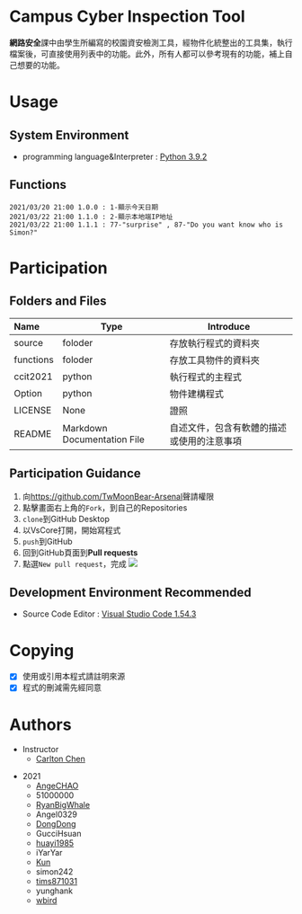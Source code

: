 # Campus Cyber Inspection Tool
**網路安全**課中由學生所編寫的校園資安檢測工具，經物件化統整出的工具集，執行檔案後，可直接使用列表中的功能。此外，所有人都可以參考現有的功能，補上自己想要的功能。

# Usage

## System Environment
-  programming language&Interpreter : [Python 3.9.2](https://www.python.org/downloads/ "Python")

## Functions
    2021/03/20 21:00 1.0.0 : 1-顯示今天日期
    2021/03/22 21:00 1.1.0 : 2-顯示本地端IP地址
    2021/03/22 21:00 1.1.1 : 77-"surprise" , 87-"Do you want know who is Simon?"


# Participation

## Folders and Files
| Name      | Type                         | Introduce                              |
| :-------  | ---------------------------- | -------------------------------------- |
| source    | foloder                      | 存放執行程式的資料夾                     |
| functions | foloder                      | 存放工具物件的資料夾                     |
| ccit2021  | python                       | 執行程式的主程式                         |
| Option    | python                       | 物件建構程式                            |
| LICENSE   | None                         | 證照                                    |
| README    | Markdown Documentation File  | 自述文件，包含有軟體的描述或使用的注意事項 |

## Participation Guidance
1. 向<https://github.com/TwMoonBear-Arsenal>聲請權限
2. 點擊畫面右上角的`Fork`，到自己的Repositories 
3. `clone`到GitHub Desktop
4. 以VsCore打開，開始寫程式
5. `push`到GitHub
6. 回到GitHub頁面到**Pull requests**
7. 點選`New pull request`，完成
![](https://i.ibb.co/R4ckvJg/seq.png)

## Development Environment Recommended
-  Source Code Editor : [Visual Studio Code 1.54.3](https://code.visualstudio.com/ "VsCore")

# Copying

- [x] 使用或引用本程式請註明來源
- [x] 程式的刪減需先經同意

# Authors

+ Instructor
    - [Carlton Chen](carlton0521)
- 2021
    - [AngeCHAO](AngeCHAO)
    - 51000000
    - [RyanBigWhale](kiritoryan)	
    - Angel0329
    - [DongDong](Dung-2000)
    - GucciHsuan
    - [huayi1985](huayi1985)
    - iYarYar
    - [Kun](Kung-327)
    - simon242
    - [tims871031](tims871031)
    - yunghank
    - [wbird](wbird0606)

